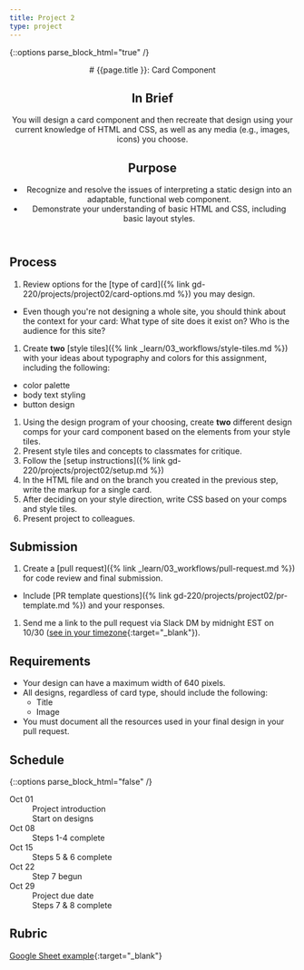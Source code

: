 ```yaml
---
title: Project 2
type: project
---
```


{::options parse_block_html="true" /}

<header>
# {{page.title }}: Card Component

## In Brief
You will design a card component and then recreate that design using your current knowledge of HTML and CSS, as well as any media (e.g., images, icons) you choose.

## Purpose
- Recognize and resolve the issues of interpreting a static design into an adaptable, functional web component.
- Demonstrate your understanding of basic HTML and CSS, including basic layout styles.
</header>

<section>

## Process
1. Review options for the [type of card]({% link gd-220/projects/project02/card-options.md %}) you may design.
  - Even though you're not designing a whole site, you should think about the context for your card: What type of site does it exist on? Who is the audience for this site?
1. Create **two** [style tiles]({% link _learn/03_workflows/style-tiles.md %}) with your ideas about typography and colors for this assignment, including the following:
  - color palette
  - body text styling
  - button design
1. Using the design program of your choosing, create **two** different design comps for your card component based on the elements from your style tiles.
1. Present style tiles and concepts to classmates for critique.
1. Follow the [setup instructions]({% link gd-220/projects/project02/setup.md %})
1. In the HTML file and on the branch you created in the previous step, write the markup for a single card.
1. After deciding on your style direction, write CSS based on your comps and style tiles.
1. Present project to colleagues.

## Submission
1. Create a [pull request]({% link _learn/03_workflows/pull-request.md %}) for code review and final submission.
  - Include [PR template questions]({% link gd-220/projects/project02/pr-template.md %}) and your responses.
1. Send me a link to the pull request via Slack DM by midnight EST on 10/30 ([see in your timezone](https://everytimezone.com/s/a2745de7){:target="_blank"}).

## Requirements
- Your design can have a maximum width of 640 pixels.
- All designs, regardless of card type, should include the following:
  - Title
  - Image
- You must document all the resources used in your final design in your pull request.

</section>

<aside>

## Schedule

{::options parse_block_html="false" /}
<dl>
<dt>Oct 01</dt>
<dd>Project introduction</dd>
<dd>Start on designs</dd>
<dt>Oct 08</dt>
<dd>Steps 1-4 complete</dd>
<dt>Oct 15</dt>
<dd>Steps 5 & 6 complete</dd>
<dt>Oct 22</dt>
<dd>Step 7 begun</dd>
<dt>Oct 29</dt>
<dd>Project due date</dd>
<dd>Steps 7 & 8 complete</dd>
</dl>

## Rubric
[Google Sheet example](https://docs.google.com/spreadsheets/d/e/2PACX-1vTwhxDx3oZco1CQLtyOhTPnaZ4aAIzSXt62AbhiQLHlvYesx649B08L1XfLbVoRkCenMPsAkfFy2MfW/pubhtml?gid=738604712&single=true){:target="_blank"}

</aside>
